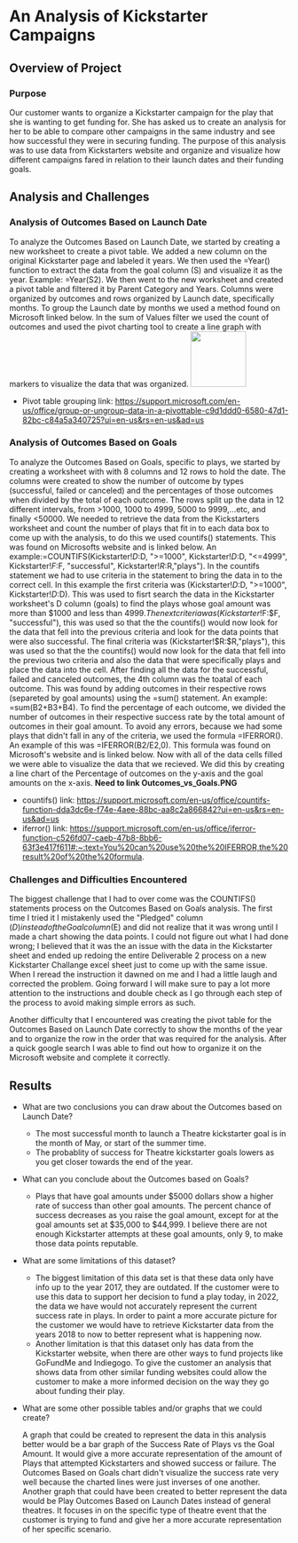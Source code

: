 # An Analysis of Kickstarter Campaigns

## Overview of Project

### Purpose
	
  Our customer wants to organize a Kickstarter campaign for the play that she is wanting to get funding for. She has asked us to create an analysis for her to be able to compare 
  other campaigns in the same industry and see how successful they were in securing funding. The purpose of this analysis was to use data from Kickstarters website and organize
  and visualize how different campaigns fared in relation to their launch dates and their funding goals.

## Analysis and Challenges	

### Analysis of Outcomes Based on Launch Date
  
  To analyze the Outcomes Based on Launch Date, we started by creating a new worksheet to create a pivot table. We added a new column on the original Kickstarter page and 
  labeled it years. We then used the =Year() function to extract the data from the goal column (S) and visualize it as the year. Example: =Year(S2). We then went to the new 
  worksheet and created a pivot table and filtered it by Parent Category and Years. Columns were organized by outcomes and rows organized by Launch date, specifically months. 
  To group the Launch date by months we used a method found on Microsoft linked below. In the sum of Values filter we used the count of outcomes and used the pivot charting tool 
  to create a line graph with markers to visualize the data that was organized. 
  <img src="kickstarter-analysis/resources/Outcomes_vs_Goals.png" width="100">
	 
 - Pivot table grouping link: https://support.microsoft.com/en-us/office/group-or-ungroup-data-in-a-pivottable-c9d1ddd0-6580-47d1-82bc-c84a5a340725?ui=en-us&rs=en-us&ad=us

### Analysis of Outcomes Based on Goals

  To analyze the Outcomes Based on Goals, specific to plays, we started by creating a worksheet with with 8 columns and 12 rows to hold the date. The columns were created to
  show the number of outcome by types (successful, failed or canceled) and the percentages of those outcomes when divided by the total of each outcome. The rows split up the 
  data in 12 different intervals, from >1000, 1000 to 4999, 5000 to 9999,...etc, and finally <50000. We needed to retrieve the data from the Kickstarters worksheet and count the 
  number of plays that fit in to each data box to come up with the analysis, to do this we used countifs() statements. This was found on Microsofts website and is linked below. 
  An example:=COUNTIFS(Kickstarter!$D:$D, ">=1000", Kickstarter!$D:$D, "<=4999", Kickstarter!$F:$F, "successful", Kickstarter!$R:$R,"plays"). In the countifs statement 
  we had to use criteria in the statement to bring the data in to the correct cell. In this example the first criteria was (Kickstarter!$D:$D, ">=1000", Kickstarter!$D:$D). This 
  was used to fisrt search the data in the Kickstarter worksheet's D column (goals) to find the plays whose goal amount was more than $1000 and less than $4999. 
	The next criteria was (Kickstarter!$F:$F, "successful"), this was used so that the the countifs() would now look for the data that fell into the previous criteria and look for 
  the data points that were also successful. The final criteria was (Kickstarter!$R:$R,"plays"), this was used so that the the countifs() would now look for the data that fell 
  into the previous two criteria and also the data that were specifically plays and place the data into the cell. After finding all the data for the successful, failed and 
  canceled outcomes, the 4th column was the toatal of each outcome. This was found by adding outcomes in their respective rows (separeted by goal amounts) using the =sum() 
  statement. An example: =sum(B2+B3+B4). To find the percentage of each outcome, we divided the number of outcomes in their respective success rate by the total amount of 
  outcomes in their goal amount. To avoid any errors, because we had some plays that didn't fall in any of the criteria, we used the formula =IFERROR(). An example of this was 
  =IFERROR(B2/E2,0). This formula was found on Microsoft's website and is linked below. Now with all of the data cells filled we were able to visualize the data that we 
  recieved. We did this by creating a line chart of the Percentage of outcomes on the y-axis and the goal amounts on the x-axis. 
	**Need to link Outcomes_vs_Goals.PNG**  
	
  - countifs() link: https://support.microsoft.com/en-us/office/countifs-function-dda3dc6e-f74e-4aee-88bc-aa8c2a866842?ui=en-us&rs=en-us&ad=us
- iferror() link: https://support.microsoft.com/en-us/office/iferror-function-c526fd07-caeb-47b8-8bb6-63f3e417f611#:~:text=You%20can%20use%20the%20IFERROR,the%20result%20of%20the%20formula. 

### Challenges and Difficulties Encountered
	
  The biggest challenge that I had to over come was the COUNTIFS() statements process on the Outcomes Based on Goals analysis. The first time I tried it I mistakenly used the 
  "Pledged" column ($D) instead of the Goal column ($E) and did not realize that it was wrong until I made a chart showing the data points. I could not figure out what I had 
  done wrong; I believed that it was the an issue with the data in the Kickstarter sheet and ended up redoing the entire Deliverable 2 process on a new Kickstarter Challange 
  excel sheet just to come up with the same issue. When I reread the instruction it dawned on me and I had a little laugh and corrected the problem. Going forward I 
	will make sure to pay a lot more attention to the instructions and double check as I go through each step of the process to avoid making simple errors as such. 
	
  Another difficulty that I encountered was creating the pivot table for the Outcomes Based on Launch Date correctly to show the months of the year and to organize the row in 
  the order that was required for the analysis. After a quick google search I was able to find out how to organize it on the Microsoft website and complete it correctly. 

## Results

- What are two conclusions you can draw about the Outcomes based on Launch Date?
	
	- The most successful month to launch a Theatre kickstarter goal is in the month of May, or start of the summer time. 
	- The probablity of success for Theatre kickstarter goals lowers as you get closer towards the end of the year.   

- What can you conclude about the Outcomes based on Goals?

	- Plays that have goal amounts under $5000 dollars show a higher rate of success than other goal amounts. The percent chance of success decreases as you raise the goal amount, except for at the goal amounts set at $35,000 to $44,999. I believe there are not enough Kickstarter attempts at these goal amounts, only 9, to make those data points reputable.   

- What are some limitations of this dataset?

	- The biggest limitation of this data set is that these data only have info up to the year 2017, they are outdated. If the customer were to use this data to support her decision to fund a play today, in 2022, the data we have would not accurately represent the current success rate in plays. In order to paint a more accurate picture for the customer we would have to retrieve Kickstarter data from the years 2018 to now to better represent what is happening now.
	- Another limitation is that this dataset only has data from the Kickstarter website, when there are other ways to fund projects like GoFundMe and Indiegogo. To give the customer an analysis that shows data from other similar funding websites could allow the customer to make a more informed decision on the way they go about funding their play.  

- What are some other possible tables and/or graphs that we could create?
	
	A graph that could be created to represent the data in this analysis better would be a bar graph of the Success Rate of Plays vs the Goal Amount. It would give a more accurate representation of the amount of Plays that attempted Kickstarters and showed success or failure. The Outcomes Based on Goals chart didn't visualize the success rate very well because the charted lines were just inverses of one another. 
	Another graph that could have been created to better represent the data would be Play Outcomes Based on Launch Dates instead of general theatres. It focuses in on the specific type of theatre event that the customer is trying to fund and give her a more accurate representation of her specific scenario. 
